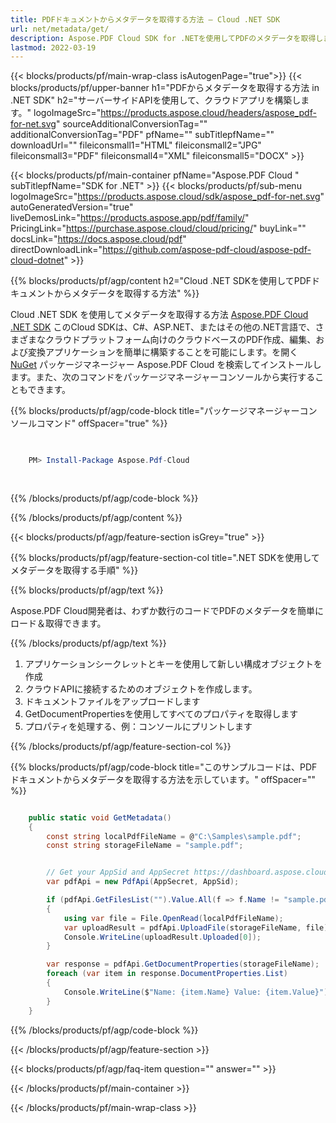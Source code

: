 ```yaml
---
title: PDFドキュメントからメタデータを取得する方法 — Cloud .NET SDK
url: net/metadata/get/
description: Aspose.PDF Cloud SDK for .NETを使用してPDFのメタデータを取得します。APIを使用してドキュメントの詳細を簡単に分析します。
lastmod: 2022-03-19
---
```


{{< blocks/products/pf/main-wrap-class isAutogenPage="true">}}
{{< blocks/products/pf/upper-banner h1="PDFからメタデータを取得する方法 in .NET SDK" h2="サーバーサイドAPIを使用して、クラウドアプリを構築します。" logoImageSrc="https://products.aspose.cloud/headers/aspose_pdf-for-net.svg" sourceAdditionalConversionTag="" additionalConversionTag="PDF" pfName="" subTitlepfName="" downloadUrl="" fileiconsmall1="HTML" fileiconsmall2="JPG" fileiconsmall3="PDF" fileiconsmall4="XML" fileiconsmall5="DOCX" >}}

{{< blocks/products/pf/main-container pfName="Aspose.PDF Cloud " subTitlepfName="SDK for .NET" >}}
{{< blocks/products/pf/sub-menu logoImageSrc="https://products.aspose.cloud/sdk/aspose_pdf-for-net.svg"
autoGeneratedVersion="true"
liveDemosLink="https://products.aspose.app/pdf/family/" PricingLink="https://purchase.aspose.cloud/cloud/pricing/" buyLink="" docsLink="https://docs.aspose.cloud/pdf"  directDownloadLink="https://github.com/aspose-pdf-cloud/aspose-pdf-cloud-dotnet" >}}

{{% blocks/products/pf/agp/content h2="Cloud .NET SDKを使用してPDFドキュメントからメタデータを取得する方法" %}}

Cloud .NET SDK を使用してメタデータを取得する方法
[Aspose.PDF Cloud .NET SDK](https://products.aspose.cloud/pdf/net/)
このCloud SDKは、C#、ASP.NET、またはその他の.NET言語で、さまざまなクラウドプラットフォーム向けのクラウドベースのPDF作成、編集、および変換アプリケーションを簡単に構築することを可能にします。を開く
[NuGet](https://www.nuget.org/packages/Aspose.Pdf-Cloud)
パッケージマネージャー
Aspose.PDF Cloud
を検索してインストールします。また、次のコマンドをパッケージマネージャーコンソールから実行することもできます。

{{% blocks/products/pf/agp/code-block title="パッケージマネージャーコンソールコマンド" offSpacer="true" %}}

```powershell

     
    PM> Install-Package Aspose.Pdf-Cloud
     
     

```

{{% /blocks/products/pf/agp/code-block %}}

{{% /blocks/products/pf/agp/content %}}

{{< blocks/products/pf/agp/feature-section isGrey="true" >}}

{{% blocks/products/pf/agp/feature-section-col title=".NET SDKを使用してメタデータを取得する手順" %}}

{{% blocks/products/pf/agp/text %}}

Aspose.PDF Cloud開発者は、わずか数行のコードでPDFのメタデータを簡単にロード＆取得できます。

{{% /blocks/products/pf/agp/text %}}

1. アプリケーションシークレットとキーを使用して新しい構成オブジェクトを作成
1. クラウドAPIに接続するためのオブジェクトを作成します。
1. ドキュメントファイルをアップロードします
1. GetDocumentPropertiesを使用してすべてのプロパティを取得します
1. プロパティを処理する、例：コンソールにプリントします

{{% /blocks/products/pf/agp/feature-section-col %}}

{{% blocks/products/pf/agp/code-block title="このサンプルコードは、PDFドキュメントからメタデータを取得する方法を示しています。" offSpacer="" %}}

```cs

    public static void GetMetadata()
    {
        const string localPdfFileName = @"C:\Samples\sample.pdf";
        const string storageFileName = "sample.pdf";


        // Get your AppSid and AppSecret https://dashboard.aspose.cloud (free registration required).
        var pdfApi = new PdfApi(AppSecret, AppSid);

        if (pdfApi.GetFilesList("").Value.All(f => f.Name != "sample.pdf"))
        {
            using var file = File.OpenRead(localPdfFileName);
            var uploadResult = pdfApi.UploadFile(storageFileName, file);
            Console.WriteLine(uploadResult.Uploaded[0]);
        }

        var response = pdfApi.GetDocumentProperties(storageFileName);
        foreach (var item in response.DocumentProperties.List)
        {
            Console.WriteLine($"Name: {item.Name} Value: {item.Value}");
        }
    }
```

{{% /blocks/products/pf/agp/code-block %}}

{{< /blocks/products/pf/agp/feature-section >}}

{{< blocks/products/pf/agp/faq-item question="" answer="" >}}

{{< /blocks/products/pf/main-container >}}

{{< /blocks/products/pf/main-wrap-class >}}

